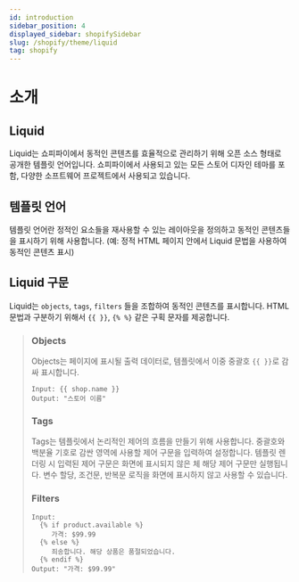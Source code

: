 ```yaml
---
id: introduction
sidebar_position: 4
displayed_sidebar: shopifySidebar
slug: /shopify/theme/liquid
tag: shopify
---
```


# 소개

## Liquid
Liquid는 쇼피파이에서 동적인 콘텐츠를 효율적으로 관리하기 위해 오픈 소스 형태로 공개한 템플릿 언어입니다. 쇼피파이에서 사용되고 있는 모든 스토어 디자인 테마를 포함, 다양한 소프트웨어 프로젝트에서 사용되고 있습니다.

## 템플릿 언어
템플릿 언어란 정적인 요소들을 재사용할 수 있는 레이아웃을 정의하고 동적인 콘텐츠들을 표시하기 위해 사용합니다.
(예: 정적 HTML 페이지 안에서 Liquid 문법을 사용하여 동적인 콘텐츠 표시)

## Liquid 구문
Liquid는 `objects`, `tags`, `filters` 들을 조합하여 동적인 콘텐츠를 표시합니다. HTML 문법과 구분하기 위해서 `{{ }}`, `{% %}` 같은 구획 문자를 제공합니다.

> ### Objects
> Objects는 페이지에 표시될 출력 데이터로, 템플릿에서 이중 중괄호 `{{ }}`로 감싸 표시합니다.
> ```
> Input: {{ shop.name }}
> Output: "스토어 이름"
> ```
> ### Tags
> Tags는 템플릿에서 논리적인 제어의 흐름을 만들기 위해 사용합니다. 중괄호와 백분율 기호로 감싼 영역에 사용할 제어 구문을 입력하여 설정합니다.  템플릿 렌더링 시 입력된 제어 구문은 화면에 표시되지 않은 체 해당 제어 구문만 실행됩니다. 변수 할당, 조건문, 반복문 로직을 화면에 표시하지 않고 사용할 수 있습니다.
> ### Filters
> ```
> Input: 
>   {% if product.available %}
>      가격: $99.99
>   {% else %}
>      죄송합니다. 해당 상품은 품절되었습니다.
>   {% endif %}
> Output: "가격: $99.99"
> ```
